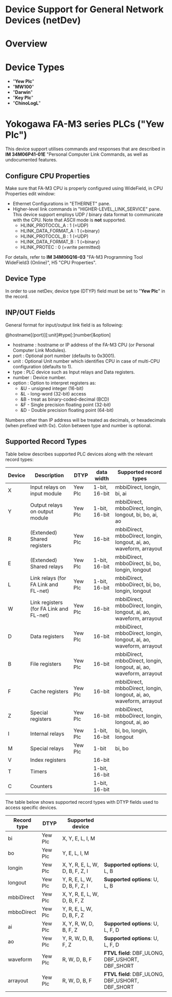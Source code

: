Device Support for General Network Devices (netDev)
===================================================

# Overview

# Device Types

- "**Yew Plc**"
- "**MW100**"
- "**Darwin**"
- "**Key Plc**"
- "**ChinoLogL**"

# Yokogawa FA-M3 series PLCs ("**Yew Plc**")

This device support utilises commands and responses that are described
in **IM 34M06P41-01E** "Personal Computer Link Commands, as well as
undocumented features.

## Configure CPU Properties

Make sure that FA-M3 CPU is properly configured using WideField, in CPU Properties edit window:

- Ethernet Configurations in "ETHERNET" pane.
- Higher-level link commands in "HIGHER-LEVEL_LINK_SERVICE" pane. This device support employs UDP / binary data format to communicate with the CPU. Note that ASCII mode is **not** supported.
  - HLINK_PROTOCOL_A    : 1 (=UDP)
  - HLINK_DATA_FORMAT_A : 1 (=binary)
  - HLINK_PROTOCOL_B    : 1 (=UDP)
  - HLINK_DATA_FORMAT_B : 1 (=binary)
  - HLINK_PROTEC        : 0 (=write permitted)

For details, refer to **IM 34M06Q16-03** "FA-M3 Programming Tool WideField3 (Online)", H5 "CPU Properties".

## Device Type

In order to use netDev, device type (DTYP) field must be set to "**Yew Plc**" in the record.

## INP/OUT Fields

General format for input/output link field is as following:

@hostname[(port)][:unit]#type[:]number[&option]

- hostname : hostname or IP address of the FA-M3 CPU (or Personal Computer Link Modules).
- port     : Optional port number (defaults to 0x3001).
- unit     : Optional Unit number which identifies CPU in case of multi-CPU configuration (defaults to 1).
- type     : PLC device such as Input relays and Data registers.
- number   : Device number.
- option   : Option to interpret registers as:
  * &U - unsigned integer (16-bit)
  * &L - long-word (32-bit) access
  * &B - treat as binary-coded-decimal (BCD)
  * &F - Single precision floating point (32-bit)
  * &D - Double precision floating point (64-bit)

Numbers other than IP address will be treated as decimals, or hexadecimals (when prefixed with 0x).
Colon between type and number is optional.

## Supported Record Types

Table below describes supported PLC devices along with the relevant record types:

| **Device** | **Description**                         | **DTYP** | **data width** | **Supported record types**                                                    |
|------------|-----------------------------------------|----------|----------------|-------------------------------------------------------------------------------|
| X          | Input relays on input module            | Yew Plc  | 1-bit, 16-bit  | mbbiDirect, longin, bi, ai                                              |
| Y          | Output relays on output module          | Yew Plc  | 1-bit, 16-bit  | mbbiDirect, mbboDirect, longin, longout, bi, bo, ai, ao           |
| R          | (Extended) Shared registers             | Yew Plc  | 16-bit         | mbbiDirect, mbboDirect, longin, longout, ai, ao, waveform, arrayout         |
| E          | (Extended) Shared relays                | Yew Plc  | 1-bit, 16-bit  | mbbiDirect, mbboDirect, bi, bo, longin, longout                   |
| L          | Link relays (for FA Link and FL-net)    | Yew Plc  | 1-bit, 16-bit  | mbbiDirect, mbboDirect, bi, bo, longin, longout                   |
| W          | Link registers (for FA Link and FL-net) | Yew Plc  | 16-bit         | mbbiDirect, mbboDirect, longin, longout, ai, ao, waveform, arrayout         |
| D          | Data registers                          | Yew Plc  | 16-bit         | mbbiDirect, mbboDirect, longin, longout, ai, ao, waveform, arrayout         |
| B          | File registers                          | Yew Plc  | 16-bit         | mbbiDirect, mbboDirect, longin, longout, ai, ao, waveform, arrayout         |
| F          | Cache registers                         | Yew Plc  | 16-bit         | mbbiDirect, mbboDirect, longin, longout, ai, ao, waveform, arrayout         |
| Z          | Special registers                       | Yew Plc  | 16-bit         | mbbiDirect, mbboDirect, longin, longout, ai, ao                   |
| I          | Internal relays                         | Yew Plc  | 1-bit, 16-bit  | bi, bo, longin, longout                                                       |
| M          | Special relays                          | Yew Plc  | 1-bit          | bi, bo                                                                        |
| V          | Index registers                         |          | 16-bit         |                                                                               |
| T          | Timers                                  |          | 1-bit, 16-bit  |                                                                               |
| C          | Counters                                |          | 1-bit, 16-bit  |                                                                               |

The table below shows supported record types with DTYP fields used to
access specific devices.

| **Record type** | **DTYP** | **Supported device**             |                                                      |
|-----------------|----------|----------------------------------|------------------------------------------------------|
| bi              | Yew Plc  | X, Y, E, L, I, M                 |                                                      |
| bo              | Yew Plc  |    Y, E, L, I, M                 |                                                      |
| longin          | Yew Plc  | X, Y, R, E, L, W, D, B, F, Z, I  | **Supported options**: U, L, B                       |
| longout         | Yew Plc  |    Y, R, E, L, W, D, B, F, Z, I  | **Supported options**: U, L, B                       |
| mbbiDirect      | Yew Plc  | X, Y, R, E, L, W, D, B, F, Z     |                                                      |
| mbboDirect      | Yew Plc  |    Y, R, E, L, W, D, B, F, Z     |                                                      |
| ai              | Yew Plc  | X, Y, R,       W, D, B, F, Z     | **Supported options**: U, L, F, D                    |
| ao              | Yew Plc  |    Y, R,       W, D, B, F, Z     | **Supported options**: U, L, F, D                    |
| waveform        | Yew Plc  |       R,       W, D, B, F        | **FTVL field**: DBF\_ULONG, DBF\_USHORT, DBF\_SHORT  |
| arrayout        | Yew Plc  |       R,       W, D, B, F        | **FTVL field**: DBF\_ULONG, DBF\_USHORT, DBF\_SHORT  |

